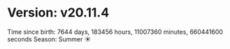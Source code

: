 # Version: v20.11.4
Time since birth: 7644 days, 183456 hours, 11007360 minutes, 660441600 seconds
Season: Summer ☀️
